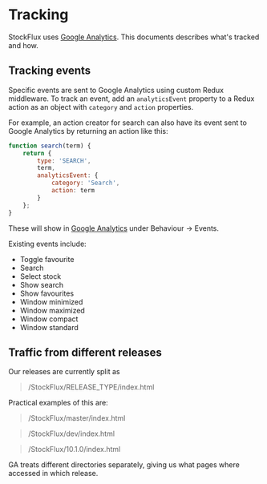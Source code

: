 # Tracking
StockFlux uses [Google Analytics](https://analytics.google.com). This documents describes what's tracked and how.

## Tracking events
Specific events are sent to Google Analytics using custom Redux middleware. To track an event, add an `analyticsEvent` property to a Redux action as an object with `category` and `action` properties.

For example, an action creator for search can also have its event sent to Google Analytics by returning an action like this:

```js
function search(term) {
    return {
        type: 'SEARCH',
        term,
        analyticsEvent: {
            category: 'Search',
            action: term
        }
    };
}
```

These will show in [Google Analytics](https://analytics.google.com) under Behaviour -> Events.

Existing events include:
- Toggle favourite
- Search
- Select stock
- Show search
- Show favourites
- Window minimized
- Window maximized
- Window compact
- Window standard

## Traffic from different releases
Our releases are currently split as
> /StockFlux/RELEASE_TYPE/index.html

Practical examples of this are:

> /StockFlux/master/index.html

> /StockFlux/dev/index.html

> /StockFlux/10.1.0/index.html

GA treats different directories separately, giving us what pages where accessed in which release.

